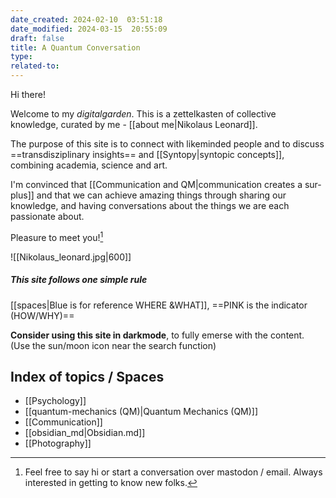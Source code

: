 ```yaml
---
date_created: 2024-02-10  03:51:18
date_modified: 2024-03-15  20:55:09
draft: false
title: A Quantum Conversation
type: 
related-to: 
---
```


Hi there!

Welcome to my *digitalgarden*.
This is a zettelkasten of collective knowledge, curated by me - [[about me|Nikolaus Leonard]].

The purpose of this site is to connect with likeminded people and to discuss ==transdisziplinary insights== and [[Syntopy|syntopic concepts]], combining academia, science and art.

I'm convinced that [[Communication and QM|communication creates a sur-plus]] and that we can achieve amazing things through sharing our knowledge, and having conversations about the things we are each passionate about.

Pleasure to meet you![^1]

![[Nikolaus_leonard.jpg|600]]

##### This site follows one simple rule

[[spaces|Blue is for reference WHERE &WHAT]], ==PINK is the indicator (HOW/WHY)==

 **Consider using this site in darkmode**, to fully emerse with the content. (Use the sun/moon icon near the search function)

## Index of topics / Spaces

- [[Psychology]]
- [[quantum-mechanics (QM)|Quantum Mechanics (QM)]]
- [[Communication]]
- [[obsidian_md|Obsidian.md]]
- [[Photography]]

[^1]: Feel free to say hi or start a conversation over mastodon / email. Always interested in getting to know new folks.